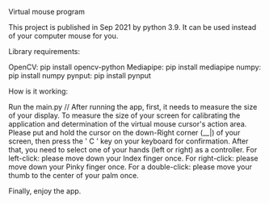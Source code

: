 Virtual mouse program

This project is published in Sep 2021 by python 3.9. It can be used instead of your computer mouse for you.

Library requirements: 

OpenCV: pip install opencv-python 
Mediapipe: pip install mediapipe 
numpy: pip install numpy
pynput: pip install pynput

How is it working:

Run the main.py //
After running the app, first, it needs to measure the size of your display.
To measure the size of your screen for calibrating the application and determination of the virtual mouse cursor's action area. Please put and hold the cursor on the down-Right corner (__|) of your screen, then press the ' C ' key on your keyboard for confirmation.
After that, you need to select one of your hands (left or right) as a controller.
For left-click: please move down your Index finger once.
For right-click: please move down your Pinky finger once.
For a double-click: please move your thumb to the center of your palm once.

Finally, enjoy the app.
